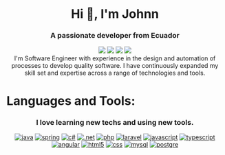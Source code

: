 <h1 align="center">Hi 👋, I'm Johnn</h1>
<h3 align="center">A passionate developer from Ecuador</h3>

<div align="center">
  <a href="https://www.linkedin.com/in/johnn-ramirez-a5631a174/" target="_blank"><img src="https://img.shields.io/badge/-LinkedIn-%230077B5?style=for-the-badge&logo=linkedin&logoColor=white" target="_blank"></a>
  <a href="https://www.instagram.com/johnnramirez_/" target="_blank"><img src="https://img.shields.io/badge/-Instagram-%23E4405F?style=for-the-badge&logo=instagram&logoColor=white" target="_blank"></a>
  <a href="https://www.facebook.com/johnnedison.ramirezfueres" alt="Facebook"><img src="https://img.shields.io/badge/-Facebook-3b5998?style=for-the-badge&logo=facebook&logoColor=white"/></a>
  <a href="https://www.tiktok.com/@johnnramirez" alt="Facebook"><img src="https://img.shields.io/badge/tiktok-000000?style=for-the-badge&logo=tiktok&logoColor=withe"/></a>
</div>

<div align="center">
  I'm Software Engineer with experience in the design and automation of processes to develop quality software. I have continuously expanded my skill set and expertise across a range of technologies and tools.
</div>

# Languages and Tools:

<h3 align="center">I love learning new techs and using new tools.</h3>
<p align="center">
  <a href="#" title="java">
  <img src="https://img.shields.io/badge/-Java-%23ED8B00?style=flat-square&labelColor=ED8B00&logo=openjdk&logoColor=white" alt="java"/></a>

  <a href="#" title="spring">
  <img src="https://img.shields.io/badge/spring-%236DB33F.svg?style=flat-square&logo=spring&logoColor=white" alt="spring"/></a>
  
  <a href="#" title="c#">
  <img src="https://img.shields.io/badge/c%23-7d3c98?style=flat-square&logo=c%23&logoColor=withe" alt="c#"/></a>
  
  <a href="#" title=".net">
  <img src="https://img.shields.io/badge/.NET-5C2D91?style=flat-square&logo=.net&logoColor=white" alt=".net"/></a>

  <a href="#" title="php">
  <img src="https://img.shields.io/badge/php-%23777BB4.svg?style=flat-square&logo=php&logoColor=white" alt="php"/></a>

  <a href="#" title="laravel">
  <img src="https://img.shields.io/badge/laravel-%23FF2D20.svg?style=flat-square&logo=laravel&logoColor=white" alt="laravel"/></a>

  <a href="#" title="javascript">
  <img src="https://img.shields.io/badge/javascript-%23323330.svg?style=flat-square&logo=javascript&logoColor=%23F7DF1E" alt="javascript"/></a>
  
  <a href="#" title="typescript">
  <img src="https://img.shields.io/badge/typescript-%23007ACC.svg?style=flat-square&logo=typescript&logoColor=white" alt="typescript"/></a>
  
  <a href="#" title="angular">
  <img src="https://img.shields.io/badge/angular-%23DD0031.svg?style=flat-square&logo=angular&logoColor=white" alt="angular"/></a>

  <a href="#" title="html5">
  <img src="https://img.shields.io/badge/html5-%23E34F26.svg?style=flat-square&logo=html5&logoColor=white" alt="html5"/></a>

  <a href="#" title="css">
  <img src="https://img.shields.io/badge/css3-%231572B6.svg?style=flat-square&logo=css3&logoColor=white" alt="css"/></a>
  
  <a href="#" title="mysql">
  <img src="https://img.shields.io/badge/mysql-4479A1.svg?style=flat-square&logo=mysql&logoColor=white" alt="mysql"/></a>

  <a href="#" title="postgre">
  <img src="https://img.shields.io/badge/postgres-%23316192.svg?style=flat-square&logo=postgresql&logoColor=white" alt="postgre"/></a>
</p>



